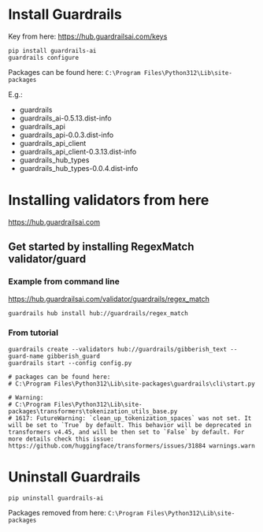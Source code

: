 # Install Guardrails

Key from here: https://hub.guardrailsai.com/keys

```pwsh
pip install guardrails-ai
guardrails configure
```

Packages can be found here: `C:\Program Files\Python312\Lib\site-packages`

E.g.:
* guardrails
* guardrails_ai-0.5.13.dist-info
* guardrails_api
* guardrails_api-0.0.3.dist-info
* guardrails_api_client
* guardrails_api_client-0.3.13.dist-info
* guardrails_hub_types
* guardrails_hub_types-0.0.4.dist-info

# Installing validators from here

https://hub.guardrailsai.com

## Get started by installing RegexMatch validator/guard

### Example from command line

https://hub.guardrailsai.com/validator/guardrails/regex_match     

```shell
guardrails hub install hub://guardrails/regex_match
```

### From tutorial

```shell
guardrails create --validators hub://guardrails/gibberish_text --guard-name gibberish_guard
guardrails start --config config.py

# packages can be found here:
# C:\Program Files\Python312\Lib\site-packages\guardrails\cli\start.py

# Warning:
# C:\Program Files\Python312\Lib\site-packages\transformers\tokenization_utils_base.py
# 1617: FutureWarning: `clean_up_tokenization_spaces` was not set. It will be set to `True` by default. This behavior will be deprecated in transformers v4.45, and will be then set to `False` by default. For more details check this issue: https://github.com/huggingface/transformers/issues/31884 warnings.warn
```

# Uninstall Guardrails

```shell
pip uninstall guardrails-ai
```

Packages removed from here: `C:\Program Files\Python312\Lib\site-packages`
